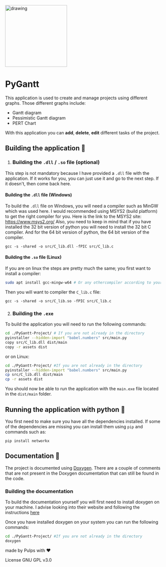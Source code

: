 <img src="./assets/icon.ico" alt="drawing" width="200"/>


# PyGantt

This application is used to create and manage projects using different graphs. Those different graphs include:

- Gantt diagram
- Pessimistic Gantt diagram
- PERT Chart

With this application you can **add**, **delete**, **edit** different tasks of the project. 

## Building the application :hammer:
1. ### Building the `.dll` / `.so` file (optional)
This step is not mandatory because I have provided a `.dll` file with the application. If it works for you, you can just use it and go to the next step. If it doesn't, then come back here.
#### Building the `.dll` file (Windows)
To build the `.dll` file on Windows, you will need a compiler such as MinGW which was used here. I would recommended using MSYS2 (build platform) to get the right compiler for you. Here is the link to the MSYS2 site: https://www.msys2.org/
Also, you need to keep in mind that if you have installed the 32 bit version of python you will need to install the 32 bit C compiler. And for the 64 bit version of python, the 64 bit version of the compiler.
```
gcc -s -shared -o src/C_lib.dll -fPIC src/C_lib.c
```
#### Building the `.so` file (Linux)
If you are on linux the steps are pretty much the same; you first want to install a compiler:
```bash
sudo apt install gcc-mingw-w64 # Or any othercompiler according to your OS
```
Then you will want to compiler the `C_lib.c` file:
```
gcc -s -shared -o src/C_lib.so -fPIC src/C_lib.c
```

2. ### Building the `.exe`
To build the  application you will need to run the following commands:

```bash
cd ./PyGantt-Project/ # If you are not already in the directory
pyinstaller --hidden-import "babel.numbers" src/main.py
copy src/C_lib.dll dist/main
copy -r assets dist
```
or on Linux:
```bash
cd ./PyGantt-Project/ #If you are not already in the directory
pyinstaller --hidden-import "babel.numbers" src/main.py
cp src/C_lib.dll dist/main
cp -r assets dist
```
You should now be able to run the application with the `main.exe` file located in the `dist/main` folder.

## Running the application with python :snake:
You first need to make sure you have all the dependencies installed. If some of the dependencies are missing you can install them using `pip` and commands such as:

`pip install networkx`

## Documentation :notebook:
The project is documented using [Doxygen](https://www.doxygen.nl/). There are a couple of comments that are not present in the Doxygen documentation that can still be found in the code.

### Building the documentation
To build the documentation yourself you will first need to install doxygen on your machine. I advise looking into their website and following the instructions [here](https://www.doxygen.nl/manual/install.html)

Once you have installed doxygen on your system you can run the following commands:

```bash
cd ./PyGantt-Project/ #If you are not already in the directory
doxygen
```


made by Pulps with :heart:

License GNU GPL v3.0